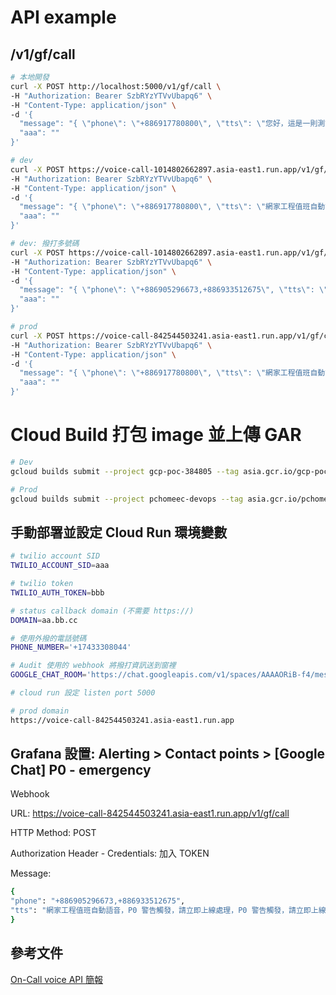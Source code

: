 # API example

## /v1/gf/call
```bash
# 本地開發
curl -X POST http://localhost:5000/v1/gf/call \
-H "Authorization: Bearer SzbRYzYTVvUbapq6" \
-H "Content-Type: application/json" \
-d '{
  "message": "{ \"phone\": \"+886917780800\", \"tts\": \"您好，這是一則測試語音。\" }",
  "aaa": ""
}'

# dev
curl -X POST https://voice-call-1014802662897.asia-east1.run.app/v1/gf/call \
-H "Authorization: Bearer SzbRYzYTVvUbapq6" \
-H "Content-Type: application/json" \
-d '{
  "message": "{ \"phone\": \"+886917780800\", \"tts\": \"網家工程值班自動語音，P0 警告觸發，請立即上線處理，P0 警告觸發，請立即上線處理，P0 警告觸發，請立即上線處理\" }",
  "aaa": ""
}'

# dev: 撥打多號碼
curl -X POST https://voice-call-1014802662897.asia-east1.run.app/v1/gf/call \
-H "Authorization: Bearer SzbRYzYTVvUbapq6" \
-H "Content-Type: application/json" \
-d '{
  "message": "{ \"phone\": \"+886905296673,+886933512675\", \"tts\": \"網家工程值班自動語音，P0 警告觸發，請立即上線處理，P0 警告觸發，請立即上線處理，P0 警告觸發，請立即上線處理\" }",
  "aaa": ""
}'

# prod
curl -X POST https://voice-call-842544503241.asia-east1.run.app/v1/gf/call \
-H "Authorization: Bearer SzbRYzYTVvUbapq6" \
-H "Content-Type: application/json" \
-d '{
  "message": "{ \"phone\": \"+886917780800\", \"tts\": \"網家工程值班自動語音，P0 警告觸發，請立即上線處理，P0 警告觸發，請立即上線處理，P0 警告觸發，請立即上線處理\" }",
  "aaa": ""
}'
```


# Cloud Build 打包 image 並上傳 GAR
```bash
# Dev
gcloud builds submit --project gcp-poc-384805 --tag asia.gcr.io/gcp-poc-384805/voice_call:rc0.1 .

# Prod
gcloud builds submit --project pchomeec-devops --tag asia.gcr.io/pchomeec-devops/voice_call:rc0.1 .
```

## 手動部署並設定 Cloud Run 環境變數
```bash
# twilio account SID
TWILIO_ACCOUNT_SID=aaa

# twilio token
TWILIO_AUTH_TOKEN=bbb

# status callback domain (不需要 https://)
DOMAIN=aa.bb.cc

# 使用外撥的電話號碼
PHONE_NUMBER='+17433308044'

# Audit 使用的 webhook 將撥打資訊送到窗裡
GOOGLE_CHAT_ROOM='https://chat.googleapis.com/v1/spaces/AAAAORiB-f4/messages?....'

# cloud run 設定 listen port 5000

# prod domain
https://voice-call-842544503241.asia-east1.run.app
```

## Grafana 設置: Alerting > Contact points > [Google Chat] P0 - emergency

Webhook

URL: https://voice-call-842544503241.asia-east1.run.app/v1/gf/call

HTTP Method: POST

Authorization Header - Credentials: 加入 TOKEN

Message:
```bash
{
"phone": "+886905296673,+886933512675", 
"tts": "網家工程值班自動語音，P0 警告觸發，請立即上線處理，P0 警告觸發，請立即上線處理，P0 警告觸發，請立即上線處理"
}
```

## 參考文件
[On-Call voice API 簡報](https://docs.google.com/presentation/d/1zSnaBdJF1zqLWHDSM8kR7ZfaaCp7j5-rfLDCoruGUvs/edit#slide=id.p)